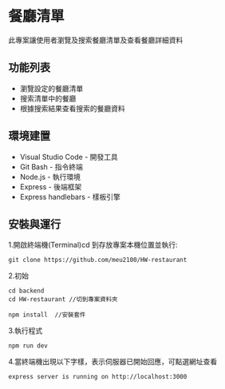 # 餐廳清單
此專案讓使用者瀏覽及搜索餐廳清單及查看餐廳詳細資料

## 功能列表
- 瀏覽設定的餐廳清單
- 搜索清單中的餐廳
- 根據搜索結果查看搜索的餐廳資料

## 環境建置
- Visual Studio Code - 開發工具
- Git Bash - 指令終端
- Node.js - 執行環境
- Express - 後端框架
- Express handlebars - 樣板引擎

## 安裝與運行

1.開啟終端機(Terminal)cd 到存放專案本機位置並執行:

```
git clone https://github.com/meu2100/HW-restaurant
```
2.初始
```
cd backend
cd HW-restaurant //切到專案資料夾
```
```
npm install  //安裝套件
```
3.執行程式
```
npm run dev
```
4.當終端機出現以下字樣，表示伺服器已開始回應，可點選網址查看
```
express server is running on http://localhost:3000
```
